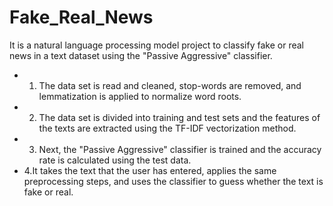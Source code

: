 # Fake_Real_News
It is a natural language processing model project to classify fake or real news in a text dataset using the "Passive Aggressive" classifier.
* 1. The data set is read and cleaned, stop-words are removed, and lemmatization is applied to normalize word roots. 
* 2. The data set is divided into training and test sets and the features of the texts are extracted using the TF-IDF vectorization method.
* 3. Next, the "Passive Aggressive" classifier is trained and the accuracy rate is calculated using the test data.
* 4.It takes the text that the user has entered, applies the same preprocessing steps, and uses the classifier to guess whether the text is fake or real.
